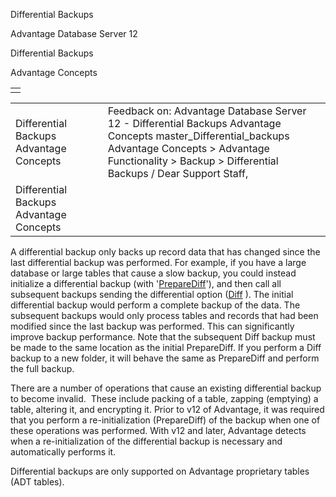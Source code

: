 Differential Backups




Advantage Database Server 12  

Differential Backups

Advantage Concepts

|  |
| --- |
|  |

|  |  |  |  |  |
| --- | --- | --- | --- | --- |
| Differential Backups  Advantage Concepts |  |  | Feedback on: Advantage Database Server 12 - Differential Backups Advantage Concepts master\_Differential\_backups Advantage Concepts > Advantage Functionality > Backup > Differential Backups / Dear Support Staff, |  |
| Differential Backups  Advantage Concepts |  |  |  |  |

A differential backup only backs up record data that has changed since the last differential backup was performed. For example, if you have a large database or large tables that cause a slow backup, you could instead initialize a differential backup (with '[PrepareDiff](master_backup_and_restore_options.htm)'), and then call all subsequent backups sending the differential option ([Diff](master_backup_and_restore_options.htm) ). The initial differential backup would perform a complete backup of the data. The subsequent backups would only process tables and records that had been modified since the last backup was performed. This can significantly improve backup performance. Note that the subsequent Diff backup must be made to the same location as the initial PrepareDiff. If you perform a Diff backup to a new folder, it will behave the same as PrepareDiff and perform the full backup.

There are a number of operations that cause an existing differential backup to become invalid.  These include packing of a table, zapping (emptying) a table, altering it, and encrypting it. Prior to v12 of Advantage, it was required that you perform a re-initialization (PrepareDiff) of the backup when one of these operations was performed. With v12 and later, Advantage detects when a re-initialization of the differential backup is necessary and automatically performs it.

Differential backups are only supported on Advantage proprietary tables (ADT tables).